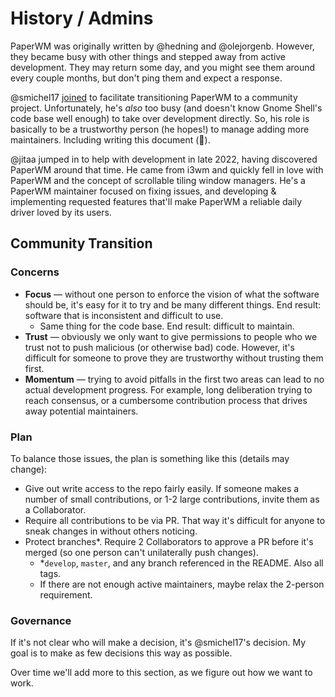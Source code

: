# History / Admins

PaperWM was originally written by @hedning and @olejorgenb. However, they became busy with other things and stepped away from active development. They may return some day, and you might see them around every couple months, but don't ping them and expect a response.

@smichel17 [joined](https://github.com/paperwm/PaperWM/issues/407) to facilitate transitioning PaperWM to a community project. Unfortunately, he's *also* too busy (and doesn't know Gnome Shell's code base well enough) to take over development directly. So, his role is basically to be a trustworthy person (he hopes!) to manage adding more maintainers. Including writing this document (👋).

@jitaa jumped in to help with development in late 2022, having discovered PaperWM around that time. He came from i3wm and quickly fell in love with PaperWM and the concept of scrollable tiling window managers. He's a PaperWM maintainer focused on fixing issues, and developing & implementing requested features that'll make PaperWM a reliable daily driver loved by its users.

## Community Transition

### Concerns

- **Focus** — without one person to enforce the vision of what the software should be, it's easy for it to try and be many different things. End result: software that is inconsistent and difficult to use.
    - Same thing for the code base. End result: difficult to maintain.
- **Trust** — obviously we only want to give permissions to people who we trust not to push malicious (or otherwise bad) code. However, it's difficult for someone to prove they are trustworthy without trusting them first.
- **Momentum** — trying to avoid pitfalls in the first two areas can lead to no actual development progress. For example, long deliberation trying to reach consensus, or a cumbersome contribution process that drives away potential maintainers.

### Plan

To balance those issues, the plan is something like this (details may change):

- Give out write access to the repo fairly easily. If someone makes a number of small contributions, or 1-2 large contributions, invite them as a Collaborator.
- Require all contributions to be via PR. That way it's difficult for anyone to sneak changes in without others noticing.
- Protect branches\*. Require 2 Collaborators to approve a PR before it's merged (so one person can't unilaterally push changes).
    - \*`develop`, `master`, and any branch referenced in the README. Also all tags.
    - If there are not enough active maintainers, maybe relax the 2-person requirement.

### Governance

If it's not clear who will make a decision, it's @smichel17's decision.
My goal is to make as few decisions this way as possible.

Over time we'll add more to this section, as we figure out how we want to work.
